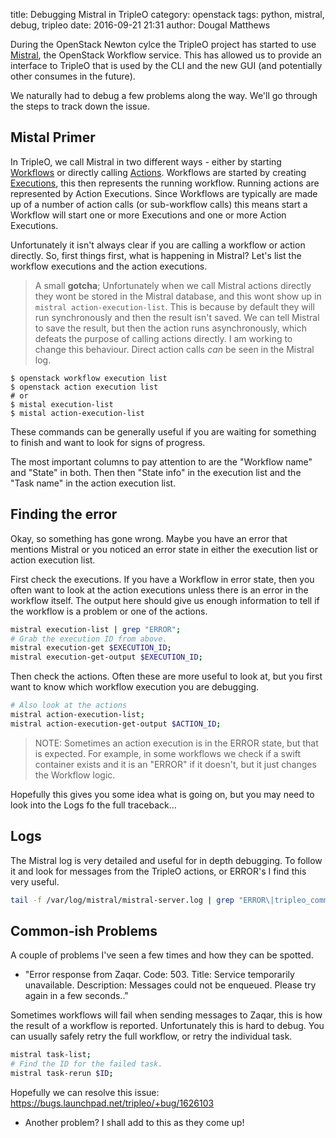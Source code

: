 title: Debugging Mistral in TripleO
category: openstack
tags: python, mistral, debug, tripleo
date: 2016-09-21 21:31
author: Dougal Matthews

During the OpenStack Newton cylce the TripleO project has started to use [Mistral], the OpenStack Workflow service. This has allowed us to provide an interface to TripleO that is used by the CLI and the new GUI (and potentially other consumes in the future).

We naturally had to debug a few problems along the way. We'll go through the steps to track down the issue.

## Mistal Primer

In TripleO, we call Mistral in two different ways - either by starting [Workflows] or directly calling [Actions]. Workflows are started by creating [Executions], this then represents the running workflow. Running actions are represented by Action Executions. Since Workflows are typically are made up of a number of action calls (or sub-workflow calls) this means start a Workflow will start one or more Executions and one or more Action Executions.

Unfortunately it isn't always clear if you are calling a workflow or action directly. So, first things first, what is happening in Mistral? Let's list the workflow executions and the action executions.

> A small **gotcha**; Unfortunately when we call Mistral actions directly they wont be stored in the Mistral database, and this wont show up in `mistral action-execution-list`. This is because by default they will run synchronously and then the result isn't saved. We can tell Mistral to save the result, but then the action runs asynchronously, which defeats the purpose of calling actions directly. I am working to change this behaviour. Direct action calls *can* be seen in the Mistral log.

```
$ openstack workflow execution list
$ openstack action execution list
# or
$ mistal execution-list
$ mistal action-execution-list
```

These commands can be generally useful if you are waiting for something to finish and want to look for signs of progress.

The most important columns to pay attention to are the "Workflow name" and "State" in both. Then then "State info" in the execution list and the "Task name" in the action execution list.

## Finding the error

Okay, so something has gone wrong. Maybe you have an error that mentions Mistral or you noticed an error state in either the execution list or action execution list.

First check the executions. If you have a Workflow in error state, then you often want to look at the action executions unless there is an error in the workflow itself. The output here should give us enough information to tell if the workflow is a problem or one of the actions.

```bash
mistral execution-list | grep "ERROR";
# Grab the execution ID from above.
mistral execution-get $EXECUTION_ID;
mistral execution-get-output $EXECUTION_ID;
```

Then check the actions. Often these are more useful to look at, but you first want to know which workflow execution you are debugging.

```bash
# Also look at the actions
mistral action-execution-list;
mistral action-execution-get-output $ACTION_ID;
```

> NOTE: Sometimes an action execution is in the ERROR state, but that is expected. For example, in some workflows we check if a swift container exists and it is an "ERROR" if it doesn't, but it just changes the Workflow logic.

Hopefully this gives you some idea what is going on, but you may need to look into the Logs fo the full traceback...


## Logs

The Mistral log is very detailed and useful for in depth debugging. To follow it and look for messages from the TripleO actions, or ERROR's I find this very useful.

```bash
tail -f /var/log/mistral/mistral-server.log | grep "ERROR\|tripleo_common";
```

## Common-ish Problems

A couple of problems I've seen a few times and how they can be spotted.

- "Error response from Zaqar. Code: 503. Title: Service temporarily unavailable. Description: Messages could not be enqueued. Please try again in a few seconds.."

Sometimes workflows will fail when sending messages to Zaqar, this is how the result of a workflow is reported. Unfortunately this is hard to debug. You can usually safely retry the full workflow, or retry the individual task.

```bash
mistral task-list;
# Find the ID for the failed task.
mistral task-rerun $ID;
```

Hopefully we can resolve this issue: https://bugs.launchpad.net/tripleo/+bug/1626103


- Another problem? I shall add to this as they come up!


[Mistral]: http://docs.openstack.org/developer/mistral/
[Workflows]: http://docs.openstack.org/developer/mistral/terminology/workflows.html
[Actions]: http://docs.openstack.org/developer/mistral/terminology/actions.html
[Executions]: http://docs.openstack.org/developer/mistral/terminology/executions.html
